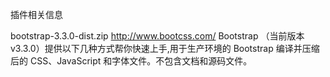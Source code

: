 ﻿插件相关信息

bootstrap-3.3.0-dist.zip  	http://www.bootcss.com/
	Bootstrap （当前版本 v3.3.0）提供以下几种方式帮你快速上手,用于生产环境的 Bootstrap
编译并压缩后的 CSS、JavaScript 和字体文件。不包含文档和源码文件。